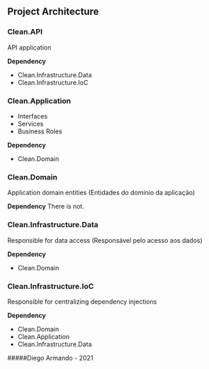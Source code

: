 ##  Project Architecture


### Clean.API
API application

<b>Dependency</b>
- Clean.Infrastructure.Data
- Clean.Infrastructure.IoC

### Clean.Application

- Interfaces
- Services
- Business Roles 

<b>Dependency</b>
- Clean.Domain

### Clean.Domain 
Application domain entities (Entidades do domínio da aplicação)

<b>Dependency</b>
There is not.

### Clean.Infrastructure.Data
Responsible for data access (Responsável pelo acesso aos dados)

<b>Dependency</b>
- Clean.Domain

### Clean.Infrastructure.IoC
Responsible for centralizing dependency injections

<b>Dependency</b>
- Clean.Domain
- Clean.Application
- Clean.Infrastructure.Data




#####Diego Armando - 2021



